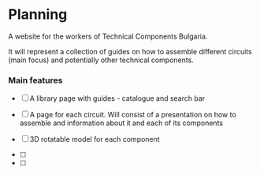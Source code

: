 # Planning

A website for the workers of Technical Components Bulgaria.

It will represent a collection of guides on how to assemble different circuits (main focus) and potentially other technical components.

### Main features
- [ ] A library page with guides - catalogue and search bar

- [ ] A page for each circuit. Will consist of a presentation on how to assemble and information about it and each of its components

- [ ] 3D rotatable model for each component
- [ ] 
- [ ] 